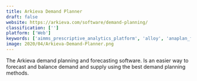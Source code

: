 ```yaml
---
title: Arkieva Demand Planner
draft: false 
website: https://arkieva.com/software/demand-planning/
classification: ['']
platform: ['Web']
keywords: ['aimms_prescriptive_analytics_platform', 'alloy', 'anaplan_for_supply_chain', 'cargowise_one', 'e2open_supply_management', 'futurmaster_demand_management', 'futurmaster_procurement', 'gainsystems', 'jda_demand', 'jda_demand_planning', 'jda_fulfillment', 'linkgreen', 'netstock', 'sas_demand-driven_forecasting', 'so99', 'skubrain']
image: 2020/04/Arkieva-Demand-Planner.png
---
```

The Arkieva demand planning and forecasting software. Is an easier way to forecast and balance demand and supply using the best demand planning methods.